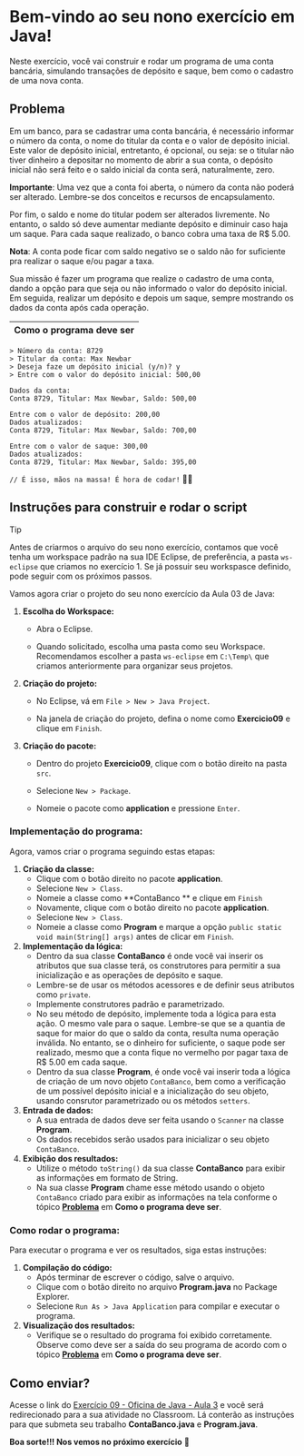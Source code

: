 # Bem-vindo ao seu nono exercício em Java!

Neste exercício, você vai construir e rodar um programa de uma conta bancária, simulando transações de depósito e saque, bem como o cadastro de uma nova conta.

## Problema

Em um banco, para se cadastrar uma conta bancária, é necessário informar o número da conta, o nome do titular da conta e o valor de depósito inicial. Este valor de depósito inicial, entretanto, é opcional, ou seja: se o titular não tiver dinheiro a depositar no momento de abrir a sua conta, o depósito inicial não será feito e o saldo inicial da conta será, naturalmente, zero.

**Importante**: Uma vez que a conta foi aberta, o número da conta não poderá ser alterado. Lembre-se dos conceitos e recursos de encapsulamento.

Por fim, o saldo e nome do titular podem ser alterados livremente. No entanto, o saldo só deve aumentar mediante depósito e diminuir caso haja um saque. Para cada saque realizado, o banco cobra uma taxa de R$ 5.00. 

**Nota**: A conta pode ficar com saldo negativo se o saldo não for suficiente pra realizar o saque e/ou pagar a taxa.

Sua missão é fazer um programa que realize o cadastro de uma conta, dando a opção para que seja ou não informado o valor do depósito inicial. Em seguida, realizar um depósito e depois um saque, sempre mostrando os dados da conta após cada operação.

| Como o programa deve ser |
| ------------------------ |

```shell
> Número da conta: 8729
> Titular da conta: Max Newbar
> Deseja faze um depósito inicial (y/n)? y
> Entre com o valor do depósito inicial: 500,00

Dados da conta:
Conta 8729, Titular: Max Newbar, Saldo: 500,00

Entre com o valor de depósito: 200,00
Dados atualizados:
Conta 8729, Titular: Max Newbar, Saldo: 700,00

Entre com o valor de saque: 300,00
Dados atualizados:
Conta 8729, Titular: Max Newbar, Saldo: 395,00
```

`// É isso, mãos na massa! É hora de codar!` 👨‍💻

## Instruções para construir e rodar o script

> [!TIP]
>
> Antes de criarmos o arquivo do seu nono exercício, contamos que você tenha um workspace padrão na sua IDE Eclipse, de preferência, a pasta `ws-eclipse` que criamos no exercício 1. Se já possuir seu workspasce definido, pode seguir com os próximos passos. 

Vamos agora criar  o projeto do seu nono exercício da Aula 03 de Java:

1. **Escolha do Workspace:**
   - Abra o Eclipse.
   
   - Quando solicitado, escolha uma pasta como seu Workspace. Recomendamos escolher a pasta `ws-eclipse` em `C:\Temp\` que criamos anteriormente para organizar seus projetos.
   
2. **Criação do projeto:**
   - No Eclipse, vá em `File > New > Java Project`.

   - Na janela de criação do projeto, defina o nome como **Exercicio09** e clique em `Finish`.

3. **Criação do pacote:**

   - Dentro do projeto **Exercicio09**, clique com o botão direito na pasta `src`.
     
   - Selecione `New > Package`.
     
   - Nomeie o pacote como **application** e pressione `Enter`.

### Implementação do programa:

Agora, vamos criar o programa seguindo estas etapas:

1. **Criação da classe:**
   - Clique com o botão direito no pacote **application**.
   - Selecione `New > Class`.
   - Nomeie a classe como **ContaBanco ** e clique em `Finish`
   - Novamente, clique com o botão direito no pacote **application**.
   - Selecione `New > Class`.
   - Nomeie a classe como **Program** e marque a opção `public static void main(String[] args)` antes de clicar em `Finish`.
2. **Implementação da lógica:**
   - Dentro da sua classe **ContaBanco** é onde você vai inserir os atributos que sua classe terá, os construtores para permitir a sua inicialização e as operações de depósito e saque.
   - Lembre-se de usar os métodos acessores e de definir seus atributos como `private`.
   - Implemente construtores padrão e parametrizado.
   - No seu método de depósito, implemente toda a lógica para esta ação. O mesmo vale para o saque. Lembre-se que se a quantia de saque for maior do que o saldo da conta, resulta numa operação inválida. No entanto, se o dinheiro for suficiente, o saque pode ser realizado, mesmo que a conta fique no vermelho por pagar taxa de R$ 5.00 em cada saque.
   - Dentro da sua classe **Program**, é onde você vai inserir toda a lógica de criação de um novo objeto `ContaBanco`, bem como a verificação de um possível depósito inicial e a inicialização do seu objeto, usando consrutor parametrizado ou os métodos `setters`.
3. **Entrada de dados:**
   - A sua entrada de dados deve ser feita usando o `Scanner` na classe **Program**.
   - Os dados recebidos serão usados para inicializar o seu objeto `ContaBanco`.
4. **Exibição dos resultados:**
   - Utilize o método `toString()` da sua classe **ContaBanco** para exibir as informações em formato de String.
   - Na sua classe **Program** chame esse método usando o objeto `ContaBanco` criado para exibir as informações na tela conforme o tópico [**Problema**](##Problema) em **Como o programa deve ser**.

### Como rodar o programa:

Para executar o programa e ver os resultados, siga estas instruções:

1. **Compilação do código:**
   - Após terminar de escrever o código, salve o arquivo.
   - Clique com o botão direito no arquivo **Program.java** no Package Explorer.
   - Selecione `Run As > Java Application` para compilar e executar o programa.
3. **Visualização dos resultados:**
   - Verifique se o resultado do programa foi exibido corretamente. Observe como deve ser a saída do seu programa de acordo com o tópico [**Problema**](#Problema) em **Como o programa deve ser**.

## Como enviar?

Acesse o link do [Exercício 09 - Oficina de Java - Aula 3](https://classroom.google.com/c/Njc1ODQ4MTQxMjk5/a/NjkzMDM0ODEyNjU5/details) e você será redirecionado para a sua atividade no Classroom. Lá conterão as instruções para que submeta seu trabalho **ContaBanco.java** e **Program.java**.

**Boa sorte!!! Nos vemos no próximo exercício** 👋

